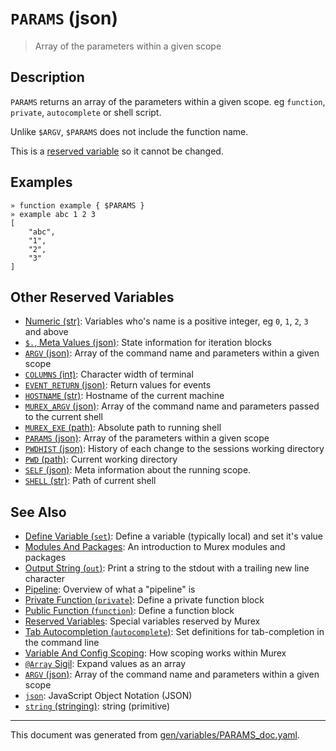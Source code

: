 # `PARAMS` (json)

> Array of the parameters within a given scope

## Description

`PARAMS` returns an array of the parameters within a given scope.
eg `function`, `private`, `autocomplete` or shell script.

Unlike `$ARGV`, `$PARAMS` does not include the function name.

This is a [reserved variable](/docs/user-guide/reserved-vars.md) so it cannot be changed.

## Examples

```
» function example { $PARAMS }
» example abc 1 2 3
[
    "abc",
    "1",
    "2",
    "3"
]
```

## Other Reserved Variables

* [Numeric (str)](../variables/numeric.md):
  Variables who's name is a positive integer, eg `0`, `1`, `2`, `3` and above
* [`$.`, Meta Values (json)](../variables/meta-values.md):
  State information for iteration blocks
* [`ARGV` (json)](../variables/argv.md):
  Array of the command name and parameters within a given scope
* [`COLUMNS` (int)](../variables/columns.md):
  Character width of terminal
* [`EVENT_RETURN` (json)](../variables/event_return.md):
  Return values for events
* [`HOSTNAME` (str)](../variables/hostname.md):
  Hostname of the current machine
* [`MUREX_ARGV` (json)](../variables/murex_argv.md):
  Array of the command name and parameters passed to the current shell
* [`MUREX_EXE` (path)](../variables/murex_exe.md):
  Absolute path to running shell
* [`PARAMS` (json)](../variables/params.md):
  Array of the parameters within a given scope
* [`PWDHIST` (json)](../variables/pwdhist.md):
  History of each change to the sessions working directory
* [`PWD` (path)](../variables/pwd.md):
  Current working directory
* [`SELF` (json)](../variables/self.md):
  Meta information about the running scope.
* [`SHELL` (str)](../variables/shell.md):
  Path of current shell

## See Also

* [Define Variable (`set`)](../commands/set.md):
  Define a variable (typically local) and set it's value
* [Modules And Packages](../user-guide/modules.md):
  An introduction to Murex modules and packages
* [Output String (`out`)](../commands/out.md):
  Print a string to the stdout with a trailing new line character
* [Pipeline](../user-guide/pipeline.md):
  Overview of what a "pipeline" is
* [Private Function (`private`)](../commands/private.md):
  Define a private function block
* [Public Function (`function`)](../commands/function.md):
  Define a function block
* [Reserved Variables](../user-guide/reserved-vars.md):
  Special variables reserved by Murex
* [Tab Autocompletion (`autocomplete`)](../commands/autocomplete.md):
  Set definitions for tab-completion in the command line
* [Variable And Config Scoping](../user-guide/scoping.md):
  How scoping works within Murex
* [`@Array` Sigil](../parser/array.md):
  Expand values as an array
* [`ARGV` (json)](../variables/argv.md):
  Array of the command name and parameters within a given scope
* [`json`](../types/json.md):
  JavaScript Object Notation (JSON)
* [`string` (stringing)](../types/str.md):
  string (primitive)

<hr/>

This document was generated from [gen/variables/PARAMS_doc.yaml](https://github.com/lmorg/murex/blob/master/gen/variables/PARAMS_doc.yaml).